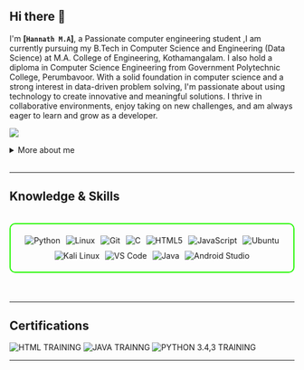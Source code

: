## Hi there 👋

I'm **[`Hannath M.A`]**, a Passionate computer engineering student ,I am currently pursuing my B.Tech in Computer Science and Engineering (Data Science) at M.A. College of Engineering, Kothamangalam. I also hold a diploma in Computer Science Engineering from Government Polytechnic College, Perumbavoor. With a solid foundation in computer science and a strong interest in data-driven problem solving, I'm passionate about using technology to create innovative and meaningful solutions. I thrive in collaborative environments, enjoy taking on new challenges, and am always eager to learn and grow as a developer.

<a href="https://www.linkedin.com/feed/"><img src="https://img.shields.io/badge/-LinkedIn-0072b1?&style=for-the-badge&logo=linkedin&logoColor=white" /></a>

<details>
  <summary>More about me</summary>

- **Name**: Hannath M.A
- **From**: India
- **BTECH CSE DATASCIENCE STUDENT** | **SOFTWARE DEVELOPER** | **FRONTENT DEVELOPER**
  
-Enthusiastic about building modern web applications, I enjoy experimenting with new technologies and frameworks to deliver creative solutions.

-I have hands-on experience in software development and front-end engineering, focusing on user-friendly interfaces and robust functionality.

-I am deeply interested in data science and explore techniques for turning raw information into actionable insights.

-Teamwork and collaboration motivate me—whether in hackathons, projects, or classroom discussions, I thrive by learning from peers and tackling new challenges.

-Committed to continuous growth, I regularly seek opportunities to expand my skills in programming, algorithm design, and emerging fields in computer engineering.

</details>
<br>

---

<h2 id="knowledge_skills" align="">Knowledge & Skills</h2>
<br>
<div style="border: 2px solid #22F700; border-radius: 10px; padding: 20px; margin-bottom: 20px;">
  <div align="left" style="display: flex; flex-wrap: wrap; justify-content: center; gap: 10px;">
    <img src="https://img.shields.io/badge/Python-3776AB?style=for-the-badge&logo=python&color=000000" alt="Python" />
    <img src="https://img.shields.io/badge/Linux-FCC624?style=for-the-badge&logo=linux&color=000000" alt="Linux" />
    <img src="https://img.shields.io/badge/Git-F05032?style=for-the-badge&logo=git&color=000000" alt="Git" />
    <img src="https://img.shields.io/badge/C-00599C?style=for-the-badge&logo=c&color=000000" alt="C" />
    <img src="https://img.shields.io/badge/HTML5-5D4B6C?style=for-the-badge&logo=html5&color=000000" alt="HTML5" />
    <img src="https://img.shields.io/badge/JavaScript-F7DF1E?style=for-the-badge&logo=javascript&color=000000" alt="JavaScript" />
    <img src="https://img.shields.io/badge/Ubuntu-E95420?style=for-the-badge&logo=ubuntu&color=000000" alt="Ubuntu" />
    <img src="https://img.shields.io/badge/Kali_Linux-557C94?style=for-the-badge&logo=kali-linux&color=000000" alt="Kali Linux" />
    <img src="https://img.shields.io/badge/VS_Code-007ACC?style=for-the-badge&logo=visual-studio-code&color=000000" alt="VS Code" />
    <img src="https://img.shields.io/badge/Java-007396?style=for-the-badge&logo=java&color=000000" alt="Java" />
    <img src="https://img.shields.io/badge/Android%20Studio-3DDC84?style=for-the-badge&logo=android-studio&color=000000" alt="Android Studio" />
  </div>
</div>
<br>

---
<h2 id="Certifications" align=''> Certifications </h2>

<div>
<img src="https://img.shields.io/badge/HTML TRAINING-red?style=for-the-badge&color=000000" alt="HTML TRAINING" />
<img src="https://img.shields.io/badge/JAVA TRAINING-red?style=for-the-badge&color=000000" alt="JAVA TRAINNG" />
<img src="https://img.shields.io/badge/PYTHON TRAINNG-blue?style=for-the-badge&logo=ec-council&color=000000" alt="PYTHON 3.4,3 TRAINING" />

</div>

---

